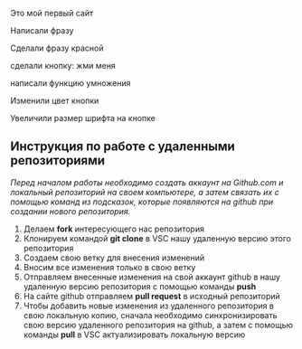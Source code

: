Это мой первый сайт

Написали фразу

Сделали фразу красной

сделали кнопку: жми меня

написали функцию умножения

Изменили цвет кнопки

Увеличили размер шрифта на кнопке

## Инструкция по работе с удаленными репозиториями

*Перед началом работы необходимо создать аккаунт на Github.com и локальный репозиторий на своем компьютере, а затем связать их с помощью команд из подсказок, которые появляются на github при создании нового репозитория.*


1. Делаем **fork** интересующего нас репозитория
2. Клонируем командой **git clone** в VSC нашу удаленную версию этого репозитория
3. Создаем свою ветку для внесения изменений
4. Вносим все изменения только в свою ветку
5. Отправляем внесенные изменения на свой аккаунт github в нашу удаленную версию репозитория с помощью команды **push**
6. На сайте github отправляем **pull request** в исходный репозиторий
7. Чтобы добавить новые изменения из удаленного репозитория в свою локальную копию, сначала необходимо синхронизировать свою версию удаленного репозитория на github, а затем с помощью команды **pull** в VSC актуализировать локальную версию
